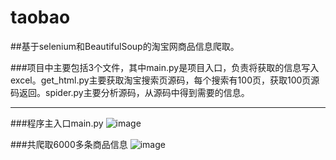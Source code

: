 # taobao
##基于selenium和BeautifulSoup的淘宝网商品信息爬取。

###项目中主要包括3个文件，其中main.py是项目入口，负责将获取的信息写入excel。get_html.py主要获取淘宝搜索页源码，每个搜索有100页，获取100页源码返回。spider.py主要分析源码，从源码中得到需要的信息。

----
###程序主入口main.py
![image](https://github.com/chifeng111/taobao/raw/master/img/1.jpg)

###共爬取6000多条商品信息
![image](https://github.com/chifeng111/taobao/raw/master/img/2.jpg)
